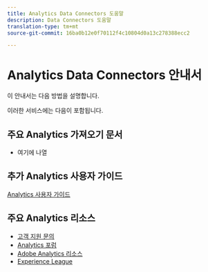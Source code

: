 ```yaml
---
title: Analytics Data Connectors 도움말
description: Data Connectors 도움말
translation-type: tm+mt
source-git-commit: 16ba0b12e0f70112f4c10804d0a13c278388ecc2

---
```



# Analytics Data Connectors 안내서

이 안내서는 다음 방법을 설명합니다.

이러한 서비스에는 다음이 포함됩니다.


## 주요 Analytics 가져오기 문서

* 여기에 나열

## 추가 Analytics 사용자 가이드

[Analytics 사용자 가이드](/help/landing/home.md)

## 주요 Analytics 리소스

* [고객 지원 문의](https://helpx.adobe.com/kr/contact/enterprise-support.ec.html)
* [Analytics 포럼](https://forums.adobe.com/community/experience-cloud/analytics-cloud/analytics)
* [Adobe Analytics 리소스](https://forums.adobe.com/message/10660755)
* [Experience League](https://landing.adobe.com/experience-league/)
